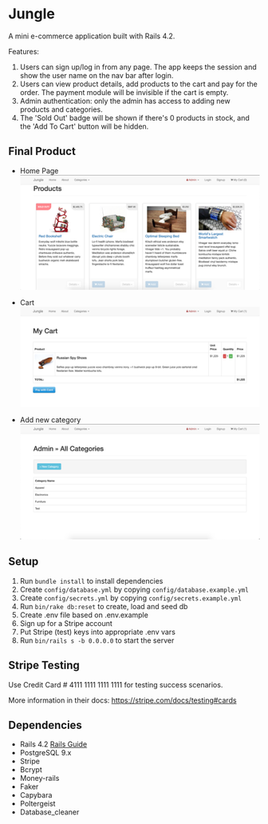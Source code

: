# Jungle

A mini e-commerce application built with Rails 4.2.

Features:
1. Users can sign up/log in from any page. The app keeps the session and show the user name on the nav bar after login.
2. Users can view product details, add products to the cart and pay for the order. The payment module will be invisible if the cart is empty.
3. Admin authentication: only the admin has access to adding new products and categories.
4. The 'Sold Out' badge will be shown if there's 0 products in stock, and the 'Add To Cart' button will be hidden.


## Final Product

- Home Page
!["Home Page"](https://github.com/gybubest/jungle-rails/blob/master/docs/Home_Page.png?raw=true)

- Cart
!["Cart"](https://github.com/gybubest/jungle-rails/blob/master/docs/Cart.png?raw=true)

- Add new category
!["Add new category"](https://github.com/gybubest/jungle-rails/blob/master/docs/Add_new_category.png?raw=true)

## Setup

1. Run `bundle install` to install dependencies
2. Create `config/database.yml` by copying `config/database.example.yml`
3. Create `config/secrets.yml` by copying `config/secrets.example.yml`
4. Run `bin/rake db:reset` to create, load and seed db
5. Create .env file based on .env.example
6. Sign up for a Stripe account
7. Put Stripe (test) keys into appropriate .env vars
8. Run `bin/rails s -b 0.0.0.0` to start the server

## Stripe Testing

Use Credit Card # 4111 1111 1111 1111 for testing success scenarios.

More information in their docs: <https://stripe.com/docs/testing#cards>

## Dependencies

* Rails 4.2 [Rails Guide](http://guides.rubyonrails.org/v4.2/)
* PostgreSQL 9.x
* Stripe
* Bcrypt
* Money-rails
* Faker
* Capybara
* Poltergeist
* Database_cleaner
